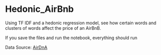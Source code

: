 # Hedonic_AirBnb
Using TF IDF and a hedonic regression model, see how certain words and clusters of words affect the price of an AirBnB. 

If you save the files and run the notebook, everything should run 


Data Source: [AirDnA](https://www.airdna.co/)
